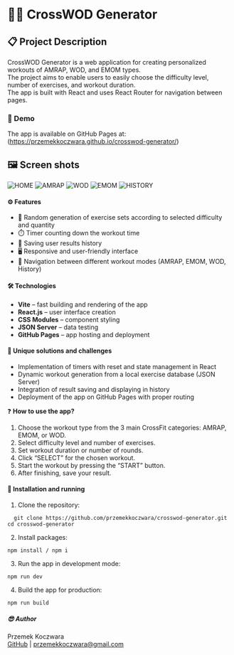 # 🏋️‍♂️ CrossWOD Generator

## 📋 Project Description

CrossWOD Generator is a web application for creating personalized workouts of AMRAP, WOD, and EMOM types.  
The project aims to enable users to easily choose the difficulty level, number of exercises, and workout duration.  
The app is built with React and uses React Router for navigation between pages.

### 🔗 Demo

The app is available on GitHub Pages at: (https://przemekkoczwara.github.io/crosswod-generator/)

## 🖼️ Screen shots

![HOME](./screenshots/home.png)
![AMRAP](./screenshots/amrap.png)
![WOD](./screenshots/wod.png)
![EMOM](./screenshots/emom.png)
![HISTORY](./screenshots/results.png)

#### ⚙️ Features

- 🎯 Random generation of exercise sets according to selected difficulty and quantity  
- ⏱️ Timer counting down the workout time  
- 📝 Saving user results history  
- 🖥️ Responsive and user-friendly interface  
- 🔗 Navigation between different workout modes (AMRAP, EMOM, WOD, History)

#### 🛠️ Technologies

- **Vite** – fast building and rendering of the app  
- **React.js** – user interface creation  
- **CSS Modules** – component styling  
- **JSON Server** – data testing  
- **GitHub Pages** – app hosting and deployment

#### 🎯 Unique solutions and challenges

- Implementation of timers with reset and state management in React  
- Dynamic workout generation from a local exercise database (JSON Server)  
- Integration of result saving and displaying in history  
- Deployment of the app on GitHub Pages with proper routing

❓ **How to use the app?**

1. Choose the workout type from the 3 main CrossFit categories: AMRAP, EMOM, or WOD.  
2. Select difficulty level and number of exercises.  
3. Set workout duration or number of rounds.  
4. Click “SELECT” for the chosen workout.  
5. Start the workout by pressing the “START” button.  
6. After finishing, save your result.

#### 🚀 Installation and running

1. Clone the repository:  
```
  git clone https://github.com/przemekkoczwara/crosswod-generator.git
cd crosswod-generator
```
2. Install packages:  
```
npm install / npm i
```
3. Run the app in development mode:
```
npm run dev
```
4. Build the app for production:
```
npm run build
```


##### 😎 Author

Przemek Koczwara  
[GitHub](https://github.com/przemekkoczwara) | przemekkoczwara@gmail.com
